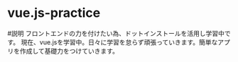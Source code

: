 # vue.js-practice

#説明
フロントエンドの力を付けたい為、ドットインストールを活用し学習中です。
現在、vue.jsを学習中。日々に学習を怠らず頑張っていきます。簡単なアプリを作成して基礎力をつけていきます。
